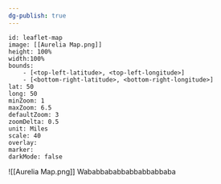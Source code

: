 ```yaml
---
dg-publish: true
---
```

```leaflet
id: leaflet-map
image: [[Aurelia Map.png]] 
height: 100%
width:100%
bounds:
    - [<top-left-latitude>, <top-left-longitude>]
    - [<bottom-right-latitude>, <bottom-right-longitude>]
lat: 50 
long: 50 
minZoom: 1 
maxZoom: 6.5 
defaultZoom: 3
zoomDelta: 0.5
unit: Miles
scale: 40
overlay:
marker:
darkMode: false
```
![[Aurelia Map.png]]
Wababbababbabbabbabbaba